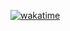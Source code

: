 [![wakatime](https://wakatime.com/badge/user/018dc4ae-39ea-4e60-97bc-1e9675995ec7.svg)](https://wakatime.com/@018dc4ae-39ea-4e60-97bc-1e9675995ec7)

<!---
itsozod/itsozod is a ✨ special ✨ repository because its `README.md` (this file) appears on your GitHub profile.
You can click the Preview link to take a look at your changes.
--->
